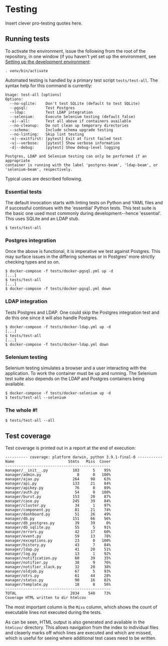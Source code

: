 # Testing

Insert clever pro-testing quotes here.

## Running tests

To activate the environment, issue the following from the root of the
repository, in one window (if you haven't yet set up the environment, see
[Setting up the development
environment](DEVELOPMENT.md#the-development-environment):

```
. venv/bin/activate
```

Automated testing is handled by a primary test script `tests/test-all`.  The
syntax help for this command is currently:

```
Usage: test-all [options]
Options:
  --no-sqlite:    Don't test SQLite (default to test SQLite)
  --pgsql:        Test Postgres
  --ldap:         Test LDAP integration
  --selenium:     Execute Selenium testing (default false)
  -a|--all:       Test all above if containers available
  --no-cleanup:   Do not clean up temporary directories
  --schema:       Include schema upgrade testing
  --no-linting:   Skip lint testing
  -x|--exitfirst: [pytest] Exit at first failed test
  -v|--verbose:   [pytest] Show verbose information
  -d|--debug:     [pytest] Show debug-level logging

Postgres, LDAP and Selenium testing can only be performed if an appropriate
container is running with the label 'postgres-beam', 'ldap-beam', or
'selenium-beam', respectively.
```

Typical uses are described following.

### Essential tests

The default invocation starts with linting tests on Python and YAML files and
if successful continues with the 'essential' Python tests.  This test suite is
the basic one used most commonly during development--hence 'essential'.  This
uses SQLite and an LDAP stub.

```
$ tests/test-all
```

### Postgres integration

Once the above is functional, it is imperative we test against Postgres.  This
may surface issues in the differing schemas or in Postgres' more strictly
checking types and so on.

```
$ docker-compose -f tests/docker-pgsql.yml up -d
[...]
$ tests/test-all
[...]
$ docker-compose -f tests/docker-pgsql.yml down
```

### LDAP integration

Tests Postgres and LDAP.  One could skip the Postgres integration test and do
this one since it will also handle Postgres.

```
$ docker-compose -f tests/docker-ldap.yml up -d
[...]
$ tests/test-all
[...]
$ docker-compose -f tests/docker-ldap.yml down
```

### Selenium testing

Selenium testing simulates a browser and a user interacting with the
application.  To work the container must be up and running.  The Selenium test
suite also depends on the LDAP and Postgres containers being available.

```
$ docker-compose -f tests/docker-selenium up -d
$ tests/test-all --selenium
```

### The whole #!

```
$ tests/test-all --all
```

## Test coverage

Test coverage is printed out in a report at the end of execution:

```
---------- coverage: platform darwin, python 3.9.1-final-0 -----------
Name                        Stmts   Miss  Cover
-----------------------------------------------
manager/__init__.py           103      5    95%
manager/admin.py                8      0   100%
manager/ajax.py               264     98    63%
manager/api.py                133     21    84%
manager/apikey.py              76      8    89%
manager/auth.py                54      0   100%
manager/burst.py              153     20    87%
manager/case.py               245     39    84%
manager/cluster.py             34      1    97%
manager/component.py           81     21    74%
manager/dashboard.py           51     26    49%
manager/db.py                 151     66    56%
manager/db_postgres.py         39     39     0%
manager/db_sqlite.py           55      5    91%
manager/errors.py              42     17    60%
manager/event.py               59     13    78%
manager/exceptions.py          23      0   100%
manager/history.py             43      7    84%
manager/ldap.py                41     20    51%
manager/log.py                 13      1    92%
manager/notification.py        60     39    35%
manager/notifier.py            38      9    76%
manager/notifier_slack.py      32     20    38%
manager/oldjob.py              67      5    93%
manager/otrs.py                61     44    28%
manager/status.py              90     16    82%
manager/template.py            18      8    56%
-----------------------------------------------
TOTAL                        2034    548    73%
Coverage HTML written to dir htmlcov
```

The most important column is the `Miss` column, which shows the count of
executable lines not executed during the tests.

As can be seen, HTML output is also generated and available in the `htmlcov/`
directory.  This allows navigation from the index to individual files and
cleaerly marks off which lines are executed and which are missed, which is
useful for seeing where additional test cases need to be written.
